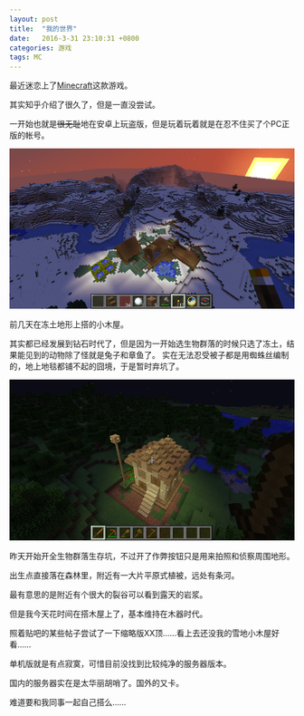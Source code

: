 ```yaml
---
layout: post
title:  "我的世界"
date:   2016-3-31 23:10:31 +0800
categories: 游戏
tags: MC
---
```

最近迷恋上了[Minecraft](https://minecraft.net/)这款游戏。

其实知乎介绍了很久了，但是一直没尝试。

一开始也就是<s>很无耻</s>地在安卓上玩盗版，但是玩着玩着就是在忍不住买了个PC正版的帐号。
<!--more-->

![](/img/2016-03-30_23.56.42.png)

前几天在冻土地形上搭的小木屋。

其实都已经发展到钻石时代了，但是因为一开始选生物群落的时候只选了冻土，结果能见到的动物除了怪就是兔子和章鱼了。
实在无法忍受被子都是用蜘蛛丝编制的，地上地毯都铺不起的囧境，于是暂时弃坑了。


![](/img/2016-03-31_22.44.13.png)

昨天开始开全生物群落生存坑，不过开了作弊按钮只是用来拍照和侦察周围地形。

出生点直接落在森林里，附近有一大片平原式植被，远处有条河。

最有意思的是附近有个很大的裂谷可以看到露天的岩浆。

但是我今天花时间在搭木屋上了，基本维持在木器时代。

照着贴吧的某些帖子尝试了一下缩略版XX顶……看上去还没我的雪地小木屋好看……


单机版就是有点寂寞，可惜目前没找到比较纯净的服务器版本。

国内的服务器实在是太华丽胡哨了。国外的又卡。

难道要和我同事一起自己搭么…… 
